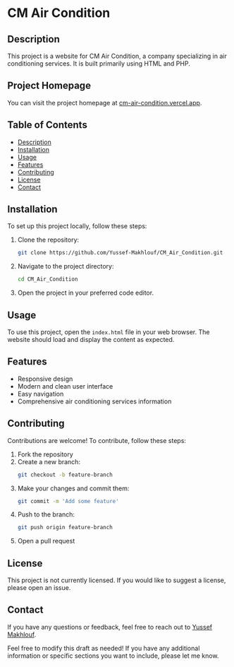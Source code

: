 
# CM Air Condition

## Description
This project is a website for CM Air Condition, a company specializing in air conditioning services. It is built primarily using HTML and PHP.

## Project Homepage
You can visit the project homepage at [cm-air-condition.vercel.app](https://cm-air-condition.vercel.app).

## Table of Contents
- [Description](#description)
- [Installation](#installation)
- [Usage](#usage)
- [Features](#features)
- [Contributing](#contributing)
- [License](#license)
- [Contact](#contact)

## Installation
To set up this project locally, follow these steps:

1. Clone the repository:
    ```bash
    git clone https://github.com/Yussef-Makhlouf/CM_Air_Condition.git
    ```
2. Navigate to the project directory:
    ```bash
    cd CM_Air_Condition
    ```
3. Open the project in your preferred code editor.

## Usage
To use this project, open the `index.html` file in your web browser. The website should load and display the content as expected.

## Features
- Responsive design
- Modern and clean user interface
- Easy navigation
- Comprehensive air conditioning services information

## Contributing
Contributions are welcome! To contribute, follow these steps:

1. Fork the repository
2. Create a new branch:
    ```bash
    git checkout -b feature-branch
    ```
3. Make your changes and commit them:
    ```bash
    git commit -m 'Add some feature'
    ```
4. Push to the branch:
    ```bash
    git push origin feature-branch
    ```
5. Open a pull request

## License
This project is not currently licensed. If you would like to suggest a license, please open an issue.

## Contact
If you have any questions or feedback, feel free to reach out to [Yussef Makhlouf](https://github.com/Yussef-Makhlouf).

Feel free to modify this draft as needed! If you have any additional information or specific sections you want to include, please let me know.
